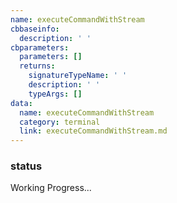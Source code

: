 ```yaml
---
name: executeCommandWithStream
cbbaseinfo:
  description: ' '
cbparameters:
  parameters: []
  returns:
    signatureTypeName: ' '
    description: ' '
    typeArgs: []
data:
  name: executeCommandWithStream
  category: terminal
  link: executeCommandWithStream.md
---
```

<CBBaseInfo/> 
 <CBParameters/>

### status 

Working Progress...